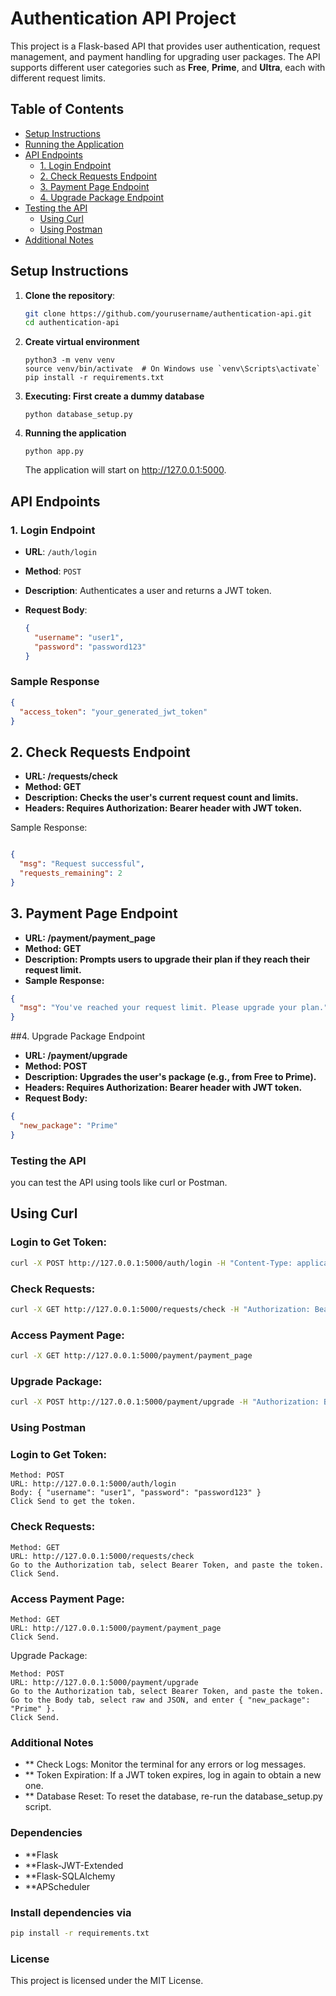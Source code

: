 # Authentication API Project

This project is a Flask-based API that provides user authentication, request management, and payment handling for upgrading user packages. The API supports different user categories such as **Free**, **Prime**, and **Ultra**, each with different request limits.

## Table of Contents

- [Setup Instructions](#setup-instructions)
- [Running the Application](#running-the-application)
- [API Endpoints](#api-endpoints)
  - [1. Login Endpoint](#1-login-endpoint)
  - [2. Check Requests Endpoint](#2-check-requests-endpoint)
  - [3. Payment Page Endpoint](#3-payment-page-endpoint)
  - [4. Upgrade Package Endpoint](#4-upgrade-package-endpoint)
- [Testing the API](#testing-the-api)
  - [Using Curl](#using-curl)
  - [Using Postman](#using-postman)
- [Additional Notes](#additional-notes)

## Setup Instructions

1. **Clone the repository**:

   ```bash
   git clone https://github.com/yourusername/authentication-api.git
   cd authentication-api
   ```
2. **Create virtual environment**
    ```
    python3 -m venv venv
    source venv/bin/activate  # On Windows use `venv\Scripts\activate`
    pip install -r requirements.txt
    ```
3. **Executing: First create a dummy database**
    ```
    python database_setup.py
    ```
4. **Running the application**
    ```
    python app.py
    ```
    The application will start on http://127.0.0.1:5000.

## API Endpoints

### 1. Login Endpoint

- **URL**: `/auth/login`
- **Method**: `POST`
- **Description**: Authenticates a user and returns a JWT token.
- **Request Body**:

  ```json
  {
    "username": "user1",
    "password": "password123"
  }
### Sample Response
```json
{
  "access_token": "your_generated_jwt_token"
}
```

## 2. Check Requests Endpoint
- **URL: /requests/check**
- **Method: GET**
- **Description: Checks the user's current request count and limits.**
- **Headers: Requires Authorization: Bearer <token> header with JWT token.**

Sample Response:

```json

{
  "msg": "Request successful",
  "requests_remaining": 2
}
```
## 3. Payment Page Endpoint
- **URL: /payment/payment_page**
- **Method: GET**
- **Description: Prompts users to upgrade their plan if they reach their request limit.**
- **Sample Response:**
```json
{
  "msg": "You've reached your request limit. Please upgrade your plan."
}
```
##4. Upgrade Package Endpoint
- **URL: /payment/upgrade**
- **Method: POST**
- **Description: Upgrades the user's package (e.g., from Free to Prime).**
- **Headers: Requires Authorization: Bearer <token> header with JWT token.**
- **Request Body:**
```json
{
  "new_package": "Prime"
}
```

### Testing the API
you can test the API using tools like curl or Postman.

## Using Curl
### Login to Get Token:

```bash
curl -X POST http://127.0.0.1:5000/auth/login -H "Content-Type: application/json" -d "{\"username\": \"user1\", \"password\": \"password123\"}"
```
### Check Requests:
```bash
curl -X GET http://127.0.0.1:5000/requests/check -H "Authorization: Bearer <your_token>"
```
### Access Payment Page:
```bash
curl -X GET http://127.0.0.1:5000/payment/payment_page
```
### Upgrade Package:
```bash
curl -X POST http://127.0.0.1:5000/payment/upgrade -H "Authorization: Bearer <your_token>" -H "Content-Type: application/json" -d "{\"new_package\": \"Prime\"}"
```

### Using Postman
### Login to Get Token:
```
Method: POST
URL: http://127.0.0.1:5000/auth/login
Body: { "username": "user1", "password": "password123" }
Click Send to get the token.
```
### Check Requests:
```
Method: GET
URL: http://127.0.0.1:5000/requests/check
Go to the Authorization tab, select Bearer Token, and paste the token.
Click Send.
```

### Access Payment Page:

```
Method: GET
URL: http://127.0.0.1:5000/payment/payment_page
Click Send.
```
Upgrade Package:
```
Method: POST
URL: http://127.0.0.1:5000/payment/upgrade
Go to the Authorization tab, select Bearer Token, and paste the token.
Go to the Body tab, select raw and JSON, and enter { "new_package": "Prime" }.
Click Send.
```

### Additional Notes
- ** Check Logs: Monitor the terminal for any errors or log messages.
- ** Token Expiration: If a JWT token expires, log in again to obtain a new one.
- ** Database Reset: To reset the database, re-run the database_setup.py script.

### Dependencies
- **Flask
- **Flask-JWT-Extended
- **Flask-SQLAlchemy
- **APScheduler

### Install dependencies via 
```bash
pip install -r requirements.txt
```
### License
This project is licensed under the MIT License.

